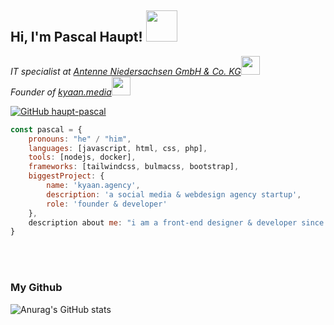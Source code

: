 <h2> Hi, I'm Pascal Haupt! <img src="https://media.giphy.com/media/mGcNjsfWAjY5AEZNw6/giphy.gif" width="50"></h2>
<p><em>IT specialist at <a href="http://www.antenne.com">Antenne Niedersachsen GmbH & Co. KG</a><img src="https://media.giphy.com/media/fYSnHlufseco8Fh93Z/giphy.gif" width="30"></br>Founder of <a href="https://kyaan.media">kyaan.media</a><img src="https://media.giphy.com/media/WUlplcMpOCEmTGBtBW/giphy.gif" width="30"> 
</em></p>

[![GitHub haupt-pascal](https://img.shields.io/github/followers/haupt-pascal?label=follow&style=social)](https://github.com/haupt-pascal/)

```javascript
const pascal = {
    pronouns: "he" / "him",
    languages: [javascript, html, css, php],
    tools: [nodejs, docker],
    frameworks: [tailwindcss, bulmacss, bootstrap],
    biggestProject: {
        name: 'kyaan.agency',
        description: 'a social media & webdesign agency startup',
        role: 'founder & developer'
    },
    description about me: "i am a front-end designer & developer since about 3 years, focused on design and websites"
}
```
<br/>
<br/>

### My Github

![Anurag's GitHub stats](https://github-readme-stats.vercel.app/api?username=haupt-pascal&count_private=true)


[website]: https://pascal-haupt.eu
[linkedin]: https://www.linkedin.com/in/pascal-haupt-b6406719b/
[instagram]: https://www.instagram.com/haupt_pascal/